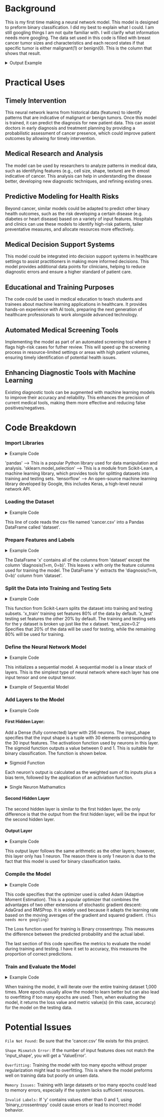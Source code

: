 # Background

This is my first time making a neural network model. This model is designed to preform binary classification. I did my best to explain what I could. I am still googling things I am not quite familiar with. I will clarify what information needs more googling. The data set used in this code is filled with breast cancer tumor sizes and characteristics and each record states if that specific tumor is either malignant(1) or benign(0). This is the column that shows that result.

<details>
  <summary> Output Example</summary>

  | diagnosis(1=m, 0=b) |
|--------------------:|
|1                    |
|0                    |
|1                    |

</details>


# Practical Uses

## Timely Intervention

This neural network learns from historical data (features) to identify patterns that are indicative of malignant or benign tumors. Once this model is trained, it can predict the diagnosis for new patient data. This can assist doctors in early diagnosis and treatment planning by providing a probabilistic assessment of cancer presence, which could improve patient outcomes by allowing for timely intervention. 

## Medical Research and Analysis

The model can be used by researchers to analyze patterns in medical data, such as identifying features (e.g., cell size, shape, texture) are th emost indicative of cancer. This analysis can help in understanding the disease better, developing new diagnostic techniques, and refining existing ones.

## Predictive Modeling for Health Risks

Beyond cancer, similar models could be adapted to predict other binary health outcomes, such as the risk developing a certain disease (e.g. diabetes or heart disease) based on a variety of input features. Hospitals and clinics can use these models to identify high-risk patients, tailer preventative measures, and allocate resources more effectively.

## Medical Decision Support Systems

This model could be integrated into decision support systems in healthcare settings to assist practitioners in making more informed decisions. This model provides additional data points for clinicians, helping to reduce diagnostic errors and ensure a higher standard of patient care.

## Educational and Training Purposes

The code could be used in medical education to teach students and trainees about machine learning applications in healthcare. It provides hands-on experience with AI tools, preparing the next generation of healthcare professionals to work alongside advanced technology.

## Automated Medical Screening Tools

Implementing the model as part of an automated screening tool where it flags high-risk cases for futher review. This will speed up the screening process in resource-limited settings or areas with high patient volumes, ensuring timely identification of potential health issues.

## Enhancing Diagnostic Tools with Machine Learning

Existing diagnostic tools can be augmented with machine learning models to improve their accuracy and reliability. This enhances the precision of current medical tools, making them more effective and reducing false positives/negatives.

# Code Breakdown

### Import Libraries

<details>
  <summary> Example Code</summary>

  import pandas as pd
  
  from sklearn.model_selection import train_test_split
  
  import tensorflow as tf
  
</details>

'pandas' --> This is a popular Python library used for data manipulation and analysis.
'sklearn.model_selection' --> This is a module from Scikit-Learn, a machine learning library, which provides tools for splitting datasets into training and testing sets.
'tensorflow' --> An open-source machine learning library developed by Google, this includes Keras, a high-level neural network API.

### Loading the Dataset

<details>
  <summary> Example Code</summary>

  dataset = pd.read_csv('cancer.csv')
  
</details>

This line of code reads the csv file named 'cancer.csv' into a Pandas DataFrame called 'dataset'. 

### Prepare Features and Labels

<details>
<summary> Example Code</summary>

x = dataset.drop(columns=["diagnosis(1=m, 0=b)"])

y = dataset["diagnosis(1=m, 0=b)"]
  
</details>

The DataFrame 'x' contains all of the columns from 'dataset' except the column 'diagnosis(1=m, 0=b)'. This leaves x with only the feature columns used for training the model.
The DataFrame 'y' extracts the 'diagnosis(1=m, 0=b)' column from 'dataset'.

### Split the Data into Training and Testing Sets

<details>
  <summary> Example Code</summary>

  x_train, x_test, y_train, y_test = train_test_split(x, y, test_size=0.2)
  
</details>

This function from Scikit-Learn splits the dataset into training and testing subsets. 'x_train' training set features 80% of the data by default. 'x_test' testing set features the other 20% by default. The training and testing sets for the y dataset is broken up just like the x dataset. 'test_size=0.2' Specifies that 20% of the data will be used for testing, while the remaining 80% will be used for training.

### Define the Neural Network Model

<details>
  <summary> Example Code</summary>

  model = tf.keras.models.Sequential()
  
</details>

This initializes a sequential model. A sequential model is a linear stack of layers. This is the simplest type of neural network where each layer has one input tensor and one output tensor. 

<details>
  <summary>Example of Sequential Model</summary>

  ![image](https://github.com/user-attachments/assets/9144f2f5-471d-4d78-8f25-f70d3c77a080)

</details>

### Add Layers to the Model

<details>
  <summary> Example Code</summary>

  model.add(tf.keras.layers.Dense(256, input_shape=(30,), activation='sigmoid'))

  model.add(tf.keras.layers.Dense(256, activation='sigmoid'))

  model.add(tf.keras.layers.Dense(1, activation='sigmoid'))
  
</details>

#### First Hidden Layer:
Add a Dense (fully connected) layer with 256 neurons. The input_shape specifies that the input shape is a tuple with 30 elements corresponding to the 30 input features. The activatioon function used by neurons in this layer. The sigmoid function outputs a value between 0 and 1. This is suitable for binary classification. The function is shown below.

<details>
  <summary>Sigmoid Function</summary>

  ![image](https://github.com/user-attachments/assets/52a0e89a-26ed-42bd-a9c4-33aa6da8c74f)
  
</details>

Each neuron's output is calculated as the weighted sum of its inputs plus a bias term, followed by the application of an activiation function.

<details>
  <summary>Single Neuron Mathamatics</summary>

  ![image](https://github.com/user-attachments/assets/be0bec99-0a61-4907-be91-23d4d7c5b9e3)

  Where w_i are the weights, x_i are the inputs, b is the bias, and σ is the sigmoid function.

</details>

#### Second Hidden Layer

The second hidden layer is similar to the first hidden layer, the only difference is that the output from the first hidden layer, will be the input for the second hidden layer.

#### Output Layer

<details>
  <summary>Example Code</summary>

  Model.add(tf.keras.layers.Dense(1, activation='sigmoid'))
  
</details>

This output layer follows the same arithmetic as the other layers; however, this layer only has 1 neuron. The reason there is only 1 neuron is due to the fact that this model is used for binary classification tasks.

### Compile the Model

<details>
  
  <summary> Example Code</summary>

  model.compile(optimizer='adam', loss='binary_crossentropy', metrics=['accuracy'])
  
</details>

This code specifies that the optimizer used is called Adam (Adaptive Moment Estimation). This is a popular optimizer that combines the advantages of two other extensions of stochastic gradient descent: AdaGrad and RMSProp. It is widely used because it adapts the learning rate based on the moving averages of the gradient and squared gradient. `(This needs more googling)`

The Loss function used for training is Binary crossentropy. This measures the difference between the predicted probability and the actual label.

The last section of this code specifies the metrics to evaluate the model during training and testing. I have it set to accuracy, this measures the proportion of correct predictions.

### Train and Evaluate the Model

<details>
  <summary> Example Code</summary>

  model.fit(x_train, y_train, epochs=1000)

  model.evaluate(x_test, y_test)
  
</details>

When training the model, it will iterate over the entire training dataset 1,000 times. More epochs usually allow the model to learn better but can also lead to overfitting if too many epochs are used. Then, when evaluating the model, it returns the loss value and metric value(s) (in this case, accuracy) for the model on the testing data.

# Potential Issues

`File Not Found:` Be sure that the 'cancer.csv' file exists for this project.

`Shape Mismatch Error:` If the number of input features does not match the 'input_shape', you will get a 'ValueError'.

`Overfitting:` Training the model with too many epochs without proper regularization might lead to overfitting. This is where the model preforms well on training data but poorly on unsen data. 

`Memory Issues:` Training with large datasets or too many epochs could lead to memory errors, especially if the system lacks sufficient resources.

`Invalid Labels:` If 'y' contains values other than 0 and 1, using 'binary_crossentropy' could cause errors or lead to incorrect model behavior.
